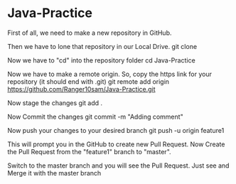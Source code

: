 # Java-Practice

First of all, we need to make a new repository in GitHub.

Then we have to lone that repository in our Local Drive.
git clone <repository URL>

Now we have to "cd" into the repository folder
cd Java-Practice

Now we have to make a remote origin. So, copy the https link for your repository (it should end with .git)
git remote add origin https://github.com/Ranger10sam/Java-Practice.git

Now stage the changes
git add .

Now Commit the changes
git commit -m "Adding comment"

Now push your changes to your desired branch
git push -u origin feature1

This will prompt you in the GitHub to create new Pull Request.
Now Create the Pull Request from the "feature1" branch to "master".

Switch to the master branch and you will see the Pull Request. Just see and Merge it with the master branch